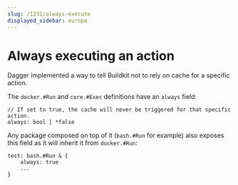 ```yaml
---
slug: /1231/always-execute
displayed_sidebar: europa
---
```


# Always executing an action

Dagger implemented a way to tell Buildkit not to rely on cache for a specific action.

The `docker.#Run` and `core.#Exec` definitions have an `always` field:

```cue
// If set to true, the cache will never be triggered for that specific action.
always: bool | *false
```

Any package composed on top of it (`bash.#Run` for example) also exposes this field as it will inherit it from `docker.#Run`:

```cue
test: bash.#Run & {
    always: true
    ...
}
```
